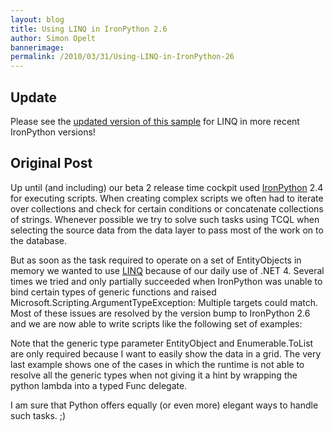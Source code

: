 ```yaml
---
layout: blog
title: Using LINQ in IronPython 2.6
author: Simon Opelt
bannerimage: 
permalink: /2010/03/31/Using-LINQ-in-IronPython-26
---
```


<h2 xmlns="http://www.w3.org/1999/xhtml">Update</h2><p xmlns="http://www.w3.org/1999/xhtml">Please see the <a href="~/blog/2012/01/22/Python-in-Time-Cockpit-17" title="updated version of this sample">updated version of this sample</a> for LINQ in more recent IronPython versions!</p><h2 xmlns="http://www.w3.org/1999/xhtml">Original Post</h2><p xmlns="http://www.w3.org/1999/xhtml">Up until (and including) our beta 2 release time cockpit used <a href="http://www.ironpython.net/" target="_blank">IronPython</a> 2.4 for executing scripts. When creating complex scripts we often had to iterate over collections and check for certain conditions or concatenate collections of strings. Whenever possible we try to solve such tasks using TCQL when selecting the source data from the data layer to pass most of the work on to the database.</p><p xmlns="http://www.w3.org/1999/xhtml">But as soon as the task required to operate on a set of <span class="InlineCode">EntityObject</span>s in memory we wanted to use <a href="http://msdn.microsoft.com/en-us/netframework/aa904594.aspx" target="_blank">LINQ</a> because of our daily use of .NET 4. Several times we tried and only partially succeeded when IronPython was unable to bind certain types of generic functions and raised <span class="InlineCode">Microsoft.Scripting.ArgumentTypeException: Multiple targets could match</span>. Most of these issues are resolved by the version bump to IronPython 2.6 and we are now able to write scripts like the following set of examples:</p><f:function name="Composite.Web.Html.SyntaxHighlighter" xmlns:f="http://www.composite.net/ns/function/1.0">
  <f:param name="SourceCode" value="clr.AddReference(&quot;System.Core&quot;)&#xA;from TimeCockpit.Data import EntityObject&#xA;from System.Linq import Enumerable&#xA;from System import Func&#xA;from System import Int64&#xA;from System import String&#xA;&#xA;# get all projects&#xA;projects = Context.Select(&quot;From P In Project Select P&quot;)&#xA;&#xA;# filter (in memory) all projects with a name beginning with T&#xA;resultProjectsWithT = Enumerable.ToList[EntityObject](Enumerable.Where(projects, lambda p: p.ProjectName.StartsWith(&quot;T&quot;)))&#xA;&#xA;# sort a collection&#xA;resultSorted = Enumerable.ToList[EntityObject](Enumerable.OrderBy(projects, lambda p: p.StartDate))&#xA;&#xA;# pretty print a list of project names&#xA;print String.Join(&quot;, &quot;, Enumerable.ToArray(Enumerable.Select(resultProjectsWithT, lambda p: p.ProjectName)))&#xA;&#xA;# determine a minimum and maximum&#xA;func = Func[object, Int64](lambda p: p.StartDate.Ticks)&#xA;print DateTime(Enumerable.Min(projects, func)), DateTime(Enumerable.Max(projects, func))" xmlns:f="http://www.composite.net/ns/function/1.0" />
  <f:param name="CodeType" value="python" xmlns:f="http://www.composite.net/ns/function/1.0" />
</f:function><p xmlns="http://www.w3.org/1999/xhtml">Note that the generic type parameter EntityObject and Enumerable.ToList are only required because I want to easily show the data in a grid. The very last example shows one of the cases in which the runtime is not able to resolve all the generic types when not giving it a hint by wrapping the python lambda into a typed Func delegate.</p><p xmlns="http://www.w3.org/1999/xhtml">I am sure that Python offers equally (or even more) elegant ways to handle such tasks. ;)</p>
